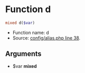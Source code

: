 Function d
===========================





```php
mixed d($var)
```

* Function name: d
* Source: [config/alias.php line 38](https://github.com/PrestaShop/PrestaShop/blob/1.5.2.0/config/alias.php#L38).

Arguments
---------

* $var **mixed**

